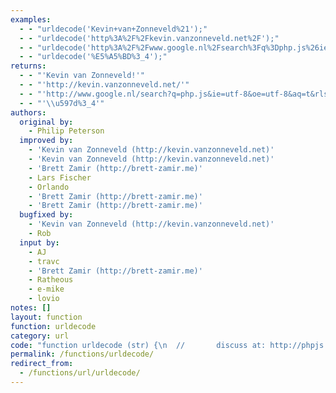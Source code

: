 ```yaml
---
examples:
  - - "urldecode('Kevin+van+Zonneveld%21');"
  - - "urldecode('http%3A%2F%2Fkevin.vanzonneveld.net%2F');"
  - - "urldecode('http%3A%2F%2Fwww.google.nl%2Fsearch%3Fq%3Dphp.js%26ie%3Dutf-8%26oe%3Dutf-8%26aq%3Dt%26rls%3Dcom.ubuntu%3Aen-US%3Aunofficial%26client%3Dfirefox-a');"
  - - "urldecode('%E5%A5%BD%3_4');"
returns:
  - - "'Kevin van Zonneveld!'"
  - - "'http://kevin.vanzonneveld.net/'"
  - - "'http://www.google.nl/search?q=php.js&ie=utf-8&oe=utf-8&aq=t&rls=com.ubuntu:en-US:unofficial&client=firefox-a'"
  - - "'\\u597d%3_4'"
authors:
  original by:
    - Philip Peterson
  improved by:
    - 'Kevin van Zonneveld (http://kevin.vanzonneveld.net)'
    - 'Kevin van Zonneveld (http://kevin.vanzonneveld.net)'
    - 'Brett Zamir (http://brett-zamir.me)'
    - Lars Fischer
    - Orlando
    - 'Brett Zamir (http://brett-zamir.me)'
    - 'Brett Zamir (http://brett-zamir.me)'
  bugfixed by:
    - 'Kevin van Zonneveld (http://kevin.vanzonneveld.net)'
    - Rob
  input by:
    - AJ
    - travc
    - 'Brett Zamir (http://brett-zamir.me)'
    - Ratheous
    - e-mike
    - lovio
notes: []
layout: function
function: urldecode
category: url
code: "function urldecode (str) {\n  //       discuss at: http://phpjs.org/functions/urldecode/\n  //      original by: Philip Peterson\n  //      improved by: Kevin van Zonneveld (http://kevin.vanzonneveld.net)\n  //      improved by: Kevin van Zonneveld (http://kevin.vanzonneveld.net)\n  //      improved by: Brett Zamir (http://brett-zamir.me)\n  //      improved by: Lars Fischer\n  //      improved by: Orlando\n  //      improved by: Brett Zamir (http://brett-zamir.me)\n  //      improved by: Brett Zamir (http://brett-zamir.me)\n  //         input by: AJ\n  //         input by: travc\n  //         input by: Brett Zamir (http://brett-zamir.me)\n  //         input by: Ratheous\n  //         input by: e-mike\n  //         input by: lovio\n  //      bugfixed by: Kevin van Zonneveld (http://kevin.vanzonneveld.net)\n  //      bugfixed by: Rob\n  // reimplemented by: Brett Zamir (http://brett-zamir.me)\n  //             note: info on what encoding functions to use from: http://xkr.us/articles/javascript/encode-compare/\n  //             note: Please be aware that this function expects to decode from UTF-8 encoded strings, as found on\n  //             note: pages served as UTF-8\n  //        example 1: urldecode('Kevin+van+Zonneveld%21');\n  //        returns 1: 'Kevin van Zonneveld!'\n  //        example 2: urldecode('http%3A%2F%2Fkevin.vanzonneveld.net%2F');\n  //        returns 2: 'http://kevin.vanzonneveld.net/'\n  //        example 3: urldecode('http%3A%2F%2Fwww.google.nl%2Fsearch%3Fq%3Dphp.js%26ie%3Dutf-8%26oe%3Dutf-8%26aq%3Dt%26rls%3Dcom.ubuntu%3Aen-US%3Aunofficial%26client%3Dfirefox-a');\n  //        returns 3: 'http://www.google.nl/search?q=php.js&ie=utf-8&oe=utf-8&aq=t&rls=com.ubuntu:en-US:unofficial&client=firefox-a'\n  //        example 4: urldecode('%E5%A5%BD%3_4');\n  //        returns 4: '\\u597d%3_4'\n\n  return decodeURIComponent((str + '')\n    .replace(/%(?![\\da-f]{2})/gi, function () {\n      // PHP tolerates poorly formed escape sequences\n      return '%25'\n    })\n    .replace(/\\+/g, '%20'))\n}\n"
permalink: /functions/urldecode/
redirect_from:
  - /functions/url/urldecode/
---
```


<!-- WARNING! This file is auto generated by `npm run web:inject`, do not edit by hand -->
